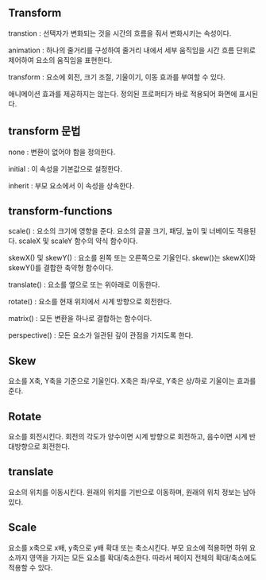 ## Transform

transtion : 선택자가 변화되는 것을 시간의 흐름을 줘서 변화시키는 속성이다.

animation : 하나의 줄거리를 구성하여 줄거리 내에서 세부 움직임을 시간 흐름 단위로 제어하여 요소의 움직임을 표현한다.

transform : 요소에 회전, 크기 조절, 기울이기, 이동 효과를 부여할 수 있다.

애니메이션 효과를 제공하지는 않는다. 정의된 프로퍼티가 바로 적용되어 화면에 표시된다.

## transform 문법

none : 변환이 없어야 함을 정의한다.

initial : 이 속성을 기본값으로 설정한다.

inherit : 부모 요소에서 이 속성을 상속한다.

## transform-functions

scale() : 요소의 크기에 영향을 준다. 요소의 글꼴 크기, 패딩, 높이 및 너베이도 적용된다. scaleX 및 scaleY 함수의 약식 함수이다.

skewX() 및 skewY() : 요소를 왼쪽 또는 오른쪽으로 기울인다. skew()는 skewX()와 skewY()를 결합한 축약형 함수이다.

translate() : 요소를 옆으로 또는 위아래로 이동한다.

rotate() : 요소를 현재 위치에서 시계 방향으로 회전한다.

matrix() : 모든 변환을 하나로 결합하는 함수이다.

perspective() : 모든 요소가 일관된 깊이 관점을 가지도록 한다.

## Skew

요소를 X축, Y축을 기준으로 기울인다. X축은 좌/우로, Y축은 상/하로 기울이는 효과를 준다.

## Rotate

요소를 회전시킨다. 회전의 각도가 양수이면 시계 방향으로 회전하고, 음수이면 시계 반대방향으로 회전한다.

## translate

요소의 위치를 이동시킨다. 원래의 위치를 기반으로 이동하며, 원래의 위치 정보는 남아있다.

## Scale

요소를 x축으로 x배, y축으로 y배 확대 또는 축소시킨다. 부모 요소에 적용하면 하위 요소까지 영역을 가지는 모든 요소를 확대/축소한다. 따라서 페이지 전체의 확대/축소에도 적용할 수 있다.